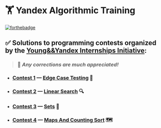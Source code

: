 # :weight_lifting: **Yandex Algorithmic Training**

[![forthebadge](https://forthebadge.com/images/badges/you-didnt-ask-for-this.svg)](https://forthebadge.com)

## :white_check_mark: Solutions to programming contests organized by the [Young&&Yandex Internships Initiative](https://yandex.ru/yaintern/algorithm-training/):

> ### :hugs: *Any corrections are much appreciated!*


- ### [Contest 1](https://contest.yandex.ru/contest/27393/enter/) — [Edge Case Testing](https://github.com/tensorush/Yandex-Algorithmic-Training/tree/master/Contest%201%20-%20Edge%20Case%20Testing) :test_tube:

- ### [Contest 2](https://contest.yandex.ru/contest/27472/enter/) — [Linear Search](https://github.com/tensorush/Yandex-Algorithmic-Training/tree/master/Contest%202%20-%20Linear%20Search) :mag:

- ### [Contest 3](https://contest.yandex.ru/contest/27663/enter/) — [Sets](https://github.com/tensorush/Yandex-Algorithmic-Training/tree/master/Contest%203%20-%20Sets) :basket:

- ### [Contest 4](https://contest.yandex.ru/contest/27665/enter/) — [Maps And Counting Sort](https://github.com/tensorush/Yandex-Algorithmic-Training/tree/master/Contest%203%20-%20Maps%20And%20Counting%20Sort) :world_map:
